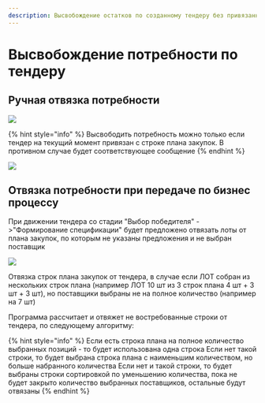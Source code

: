 ```yaml
---
description: Высвобождение остатков по созданному тендеру без привязанной спецификации
---
```


# Высвобождение потребности по тендеру

## Ручная отвязка потребности

![](<../../.gitbook/assets/image (136).png>)

{% hint style="info" %}
Высвободить потребность можно только если тендер на текущий момент привязан с строке плана закупок. В противном случае будет соответствующее сообщение
{% endhint %}

![](<../../.gitbook/assets/image (308).png>)

## Отвязка потребности при передаче по бизнес процессу

При движении тендера со стадии "Выбор победителя" ->"Формирование спецификации" будет предложено отвязать лоты от плана закупок, по которым не указаны предложения и не выбран поставщик

![](https://firebasestorage.googleapis.com/v0/b/gitbook-x-prod.appspot.com/o/spaces%2F-MBaL4-sguLCzbQd3FRY%2Fuploads%2FHlR5G4LQnQiJSaqELid1%2Ffile.jpeg?alt=media)

Отвязка строк плана закупок от тендера, в случае если ЛОТ собран из нескольких строк плана (например ЛОТ 10 шт из 3 строк плана 4 шт + 3 шт + 3 шт), но поставщики выбраны не на полное количество (например на 7 шт)

Программа рассчитает и отвяжет не востребованные строки от тендера, по следующему алгоритму:

{% hint style="info" %}
Если есть строка плана на полное количество выбранных позиций - то будет использована одна строка Если нет такой строки, то будет выбрана строка плана с наименьшим количеством, но больше набранного количества Если нет и такой строки, то будет выбраны строки сортировкой по уменьшению количества, пока не будет закрыто количество выбранных поставщиков, остальные будут отвязаны
{% endhint %}
